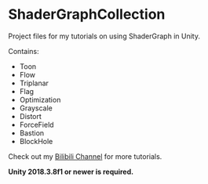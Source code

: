 #  ShaderGraphCollection

Project files for my tutorials on using ShaderGraph in Unity.

Contains:

- Toon
- Flow
- Triplanar
- Flag
- Optimization
- Grayscale
- Distort
- ForceField
- Bastion
- BlockHole

Check out my [Bilibili Channel](https://space.bilibili.com/164506/video) for more tutorials.



**Unity 2018.3.8f1 or newer is required.**















